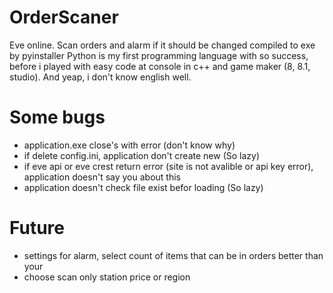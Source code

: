 # OrderScaner
Eve online. Scan orders and alarm if it should be changed
compiled to exe by pyinstaller
Python is my first programming language with so success, before i played with easy code at console in c++ and game maker (8, 8.1, studio). And yeap, i don't know english well.

# Some bugs
- application.exe close's with error (don't know why)
- if delete config.ini, application don't create new (So lazy)
- if eve api or eve crest return error (site is not avalible or api key error), application doesn't say you about this
- application doesn't check file exist befor loading (So lazy)

# Future
- settings for alarm, select count of items that can be in orders better than your
- choose scan only station price or region
